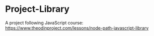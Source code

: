 # Project-Library
A project following JavaScript course: https://www.theodinproject.com/lessons/node-path-javascript-library

